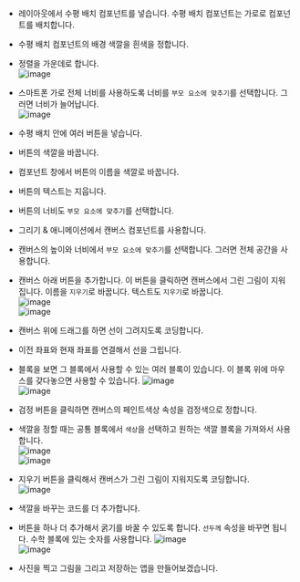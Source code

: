 * 레이아웃에서 수평 배치 컴포넌트를 넣습니다. 수평 배치 컴포넌트는 가로로 컴포넌트를 배치합니다.
* 수평 배치 컴포넌트의 배경 색깔을 흰색을 정합니다.
* 정렬을 가운데로 합니다.   
![image](https://github.com/itple-sw/appinventer/assets/76088532/34510183-1d3a-402a-927a-0fd893bf3178)
* 스마트폰 가로 전체 너비를 사용하도록 너비를 ```부모 요소에 맞추기```를 선택합니다. 그러면 너비가 늘어납니다.   
![image](https://github.com/itple-sw/appinventer/assets/76088532/5fe6d8fb-ea93-4dab-b294-1993d729dac1)
* 수평 배치 안에 여러 버튼을 넣습니다. 
* 버튼의 색깔을 바꿉니다.
* 컴포넌트 창에서 버튼의 이름을 색깔로 바꿉니다.
* 버튼의 텍스트는 지웁니다.
* 버튼의 너비도 ```부모 요소에 맞추기```를 선택합니다.
* 그리기 & 애니메이션에서 캔버스 컴포넌트를 사용합니다.
* 캔버스의 높이와 너비에서 ```부모 요소에 맞추기```를 선택합니다. 그러면 전체 공간을 사용합니다.
* 캔버스 아래 버튼을 추가합니다. 이 버튼을 클릭하면 캔버스에서 그린 그림이 지워집니다. 이름을 ```지우기```로 바꿉니다. 텍스트도 ```지우기```로 바꿉니다.   
![image](https://github.com/itple-sw/appinventer/assets/76088532/8074b40d-7d9c-4dfb-8174-cbb2f72fa1f0)   
![image](https://github.com/itple-sw/appinventer/assets/76088532/7fd86fa0-19e8-448b-b4b8-a8f026907d66)

* 캔버스 위에 드래그를 하면 선이 그려지도록 코딩합니다.
* 이전 좌표와 현재 좌표를 연결해서 선을 그립니다.
* 블록을 보면 그 블록에서 사용할 수 있는 여러 블록이 있습니다. 이 블록 위에 마우스를 갖다놓으면 사용할 수 있습니다. 
![image](https://github.com/itple-sw/appinventer/assets/76088532/ddfb27bc-5977-4381-9edf-96ca248c20f4)   
![image](https://github.com/itple-sw/appinventer/assets/76088532/f7e1e937-e46f-4296-ba6d-cd08e2e9c602)
* 검정 버튼을 클릭하면 캔버스의 페인트색상 속성을 검정색으로 정합니다.
* 색깔을 정할 때는 공통 블록에서 ```색상```을 선택하고 원하는 색깔 블록을 가져와서 사용합니다.   
![image](https://github.com/itple-sw/appinventer/assets/76088532/cd064649-ff0d-40ba-a8ca-e581c13dc471)   
![image](https://github.com/itple-sw/appinventer/assets/76088532/da6ca281-9843-42f2-b486-f3e0ace0b925)
* 지우기 버튼을 클릭해서 캔버스가 그린 그림이 지워지도록 코딩합니다.   
![image](https://github.com/itple-sw/appinventer/assets/76088532/2d9d6704-d70f-4c8f-90d4-71747a3652ec)
* 색깔을 바꾸는 코드를 더 추가합니다.
* 버튼을 하나 더 추가해서 굵기를 바꿀 수 있도록 합니다. ```선두께``` 속성을 바꾸면 됩니다. 수학 블록에 있는 숫자를 사용합니다.
![image](https://github.com/itple-sw/appinventer/assets/76088532/ec0d2d5c-f55d-48b2-a0d7-6a27f29c07ea)   
![image](https://github.com/itple-sw/appinventer/assets/76088532/e1b6a1a6-e924-4623-b7b2-9b98be4b60b6)

* 사진을 찍고 그림을 그리고 저장하는 앱을 만들어보겠습니다.


 



